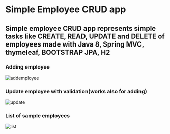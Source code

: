 # Simple Employee CRUD app
## Simple employee CRUD app represents simple tasks like CREATE, READ, UPDATE and DELETE of employees made with Java 8, Spring MVC, thymeleaf, BOOTSTRAP JPA, H2




### Adding employee 
![addemployee](https://user-images.githubusercontent.com/43884194/74267152-d449c100-4d05-11ea-86c3-b258a92e40d5.PNG)




### Update employee with validation(works also for adding)
![update](https://user-images.githubusercontent.com/43884194/74267155-d57aee00-4d05-11ea-9900-66ddd65622aa.PNG)




### List of sample employees
![list](https://user-images.githubusercontent.com/43884194/74267156-d57aee00-4d05-11ea-81c8-9bb8687803df.PNG)

